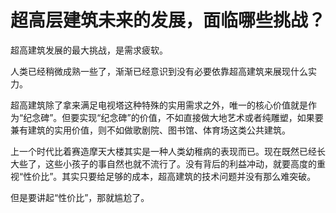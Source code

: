 # 超高层建筑未来的发展，面临哪些挑战？

超高建筑发展的最大挑战，是需求疲软。

人类已经稍微成熟一些了，渐渐已经意识到没有必要依靠超高建筑来展现什么实力。

超高建筑除了拿来满足电视塔这种特殊的实用需求之外，唯一的核心价值就是作为“纪念碑”。但要实现“纪念碑”的价值，不如直接做大地艺术或者纯雕塑，如果要兼有建筑的实用价值，则不如做歌剧院、图书馆、体育场这类公共建筑。

上一个时代比着赛造摩天大楼其实是一种人类幼稚病的表现而已。现在既然已经长大些了，这些小孩子的事自然也就不流行了。没有背后的利益冲动，就要高度的重视“性价比”。其实只要给足够的成本，超高建筑的技术问题并没有那么难突破。

但是要讲起“性价比”，那就尴尬了。



